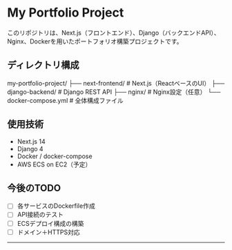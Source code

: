 # My Portfolio Project
このリポジトリは、Next.js（フロントエンド）、Django（バックエンドAPI）、Nginx、Dockerを用いたポートフォリオ構築プロジェクトです。

## ディレクトリ構成
my-portfolio-project/
├── next-frontend/ # Next.js（ReactベースのUI）
├── django-backend/ # Django REST API
├── nginx/ # Nginx設定（任意）
└── docker-compose.yml # 全体構成ファイル

## 使用技術
- Next.js 14
- Django 4
- Docker / docker-compose
- AWS ECS on EC2（予定）

## 今後のTODO
- [ ] 各サービスのDockerfile作成
- [ ] API接続のテスト
- [ ] ECSデプロイ構成の構築
- [ ] ドメイン＋HTTPS対応

---
